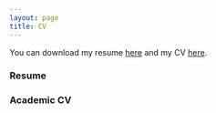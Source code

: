 ```yaml
---
layout: page
title: CV
---
```

You can download my resume [here](/uploads/Konduri_tech_resume.pdf) and my CV [here](/uploads/Konduri_academic_cv.pdf).

### Resume
<object data="/uploads/Konduri_tech_resume.pdf" width="900" height="400" type='application/pdf'></object>

### Academic CV
<object data="/uploads/Konduri_academic_cv.pdf" width="900" height="400" type='application/pdf'></object>
<br>
